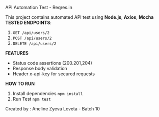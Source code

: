 API Automation Test - Reqres.in

This project contains automated API test using **Node.js**, **Axios**, **Mocha**
**TESTED ENDPOINTS**:
1. `GET /api/users/2`
2. `POST /api/users/2`
3. `DELETE /api/users/2`

**FEATURES**
- Status code assertions (200.201,204)
- Response body validation
- Header x-api-key for secured requests

**HOW TO RUN**
1. Install dependencies
`npm install`
2. Run Test
`npm test`

Created by : Aneline Zyeva Loveta - Batch 10
